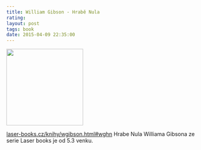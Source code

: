 ```yaml
---
title: William Gibson - Hrabě Nula
rating: 
layout: post
tags: book
date: 2015-04-09 22:35:00
---
```

<img width="200" src="http://www.laser-books.cz/wp-content/uploads/2016/07/wghn2.jpg" />
<p>
<a target="_blank" href="http://www.laser-books.cz/knihy/wgibson.html#wghn">laser-books.cz/knihy/wgibson.html#wghn</a>
Hrabe Nula Williama Gibsona ze serie Laser books je od 5.3 venku.
</p>
